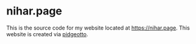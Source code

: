 # nihar.page
This is the source code for my website located at https://nihar.page. 
This website is created via [pidgeotto](https://github.com/niharokz/pidgeotto).
